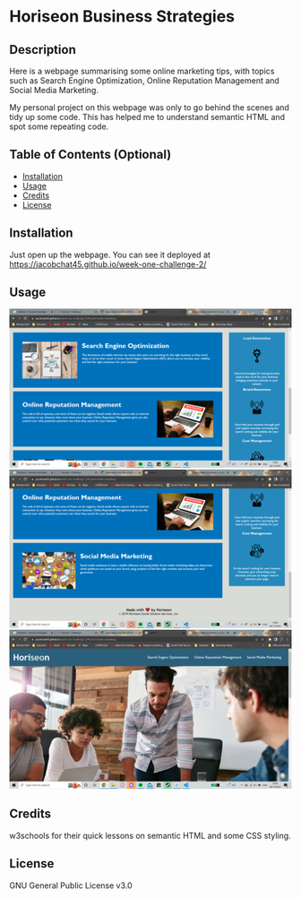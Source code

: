 # Horiseon Business Strategies

## Description

Here is a webpage summarising some online marketing tips, with topics such as Search Engine Optimization, Online Reputation Management and Social Media Marketing.

 My personal project on this webpage was only to go behind the scenes and tidy up some code. This has helped me to understand semantic HTML and spot some repeating code.


## Table of Contents (Optional)

- [Installation](#installation)
- [Usage](#usage)
- [Credits](#credits)
- [License](#license)

## Installation

Just open up the webpage. You can see it deployed at https://jacobchat45.github.io/week-one-challenge-2/



## Usage



![screenshot of the webpage](assets/images/2022-11-28%20(1).png?raw=true)
![screenshot of the webpage](assets/images/2022-11-28%20(2).png?raw=true)
![screenshot of the webpage](assets/images/2022-11-28.png?raw=true)



## Credits

w3schools for their quick lessons on semantic HTML and some CSS styling.



## License

GNU General Public License v3.0

